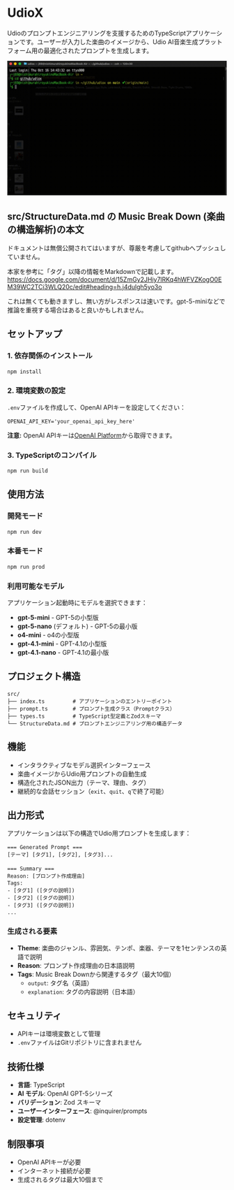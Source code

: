 # UdioX

Udioのプロンプトエンジニアリングを支援するためのTypeScriptアプリケーションです。ユーザーが入力した楽曲のイメージから、Udio AI音楽生成プラットフォーム用の最適化されたプロンプトを生成します。

![デモ](./demo.gif)

## src/StructureData.md の Music Break Down (楽曲の構造解析)の本文

ドキュメントは無償公開されてはいますが、尊厳を考慮してgithubへプッシュしていません。

本家を参考に「タグ」以降の情報をMarkdownで記載します。
https://docs.google.com/document/d/15ZmGy2JHiy7lRKq4hWFVZKogO0EM39WC2TCi3WLQ20c/edit#heading=h.j4dulgh5yo3o

これは無くても動きますし、無い方がレスポンスは速いです。gpt-5-miniなどで推論を重視する場合はあると良いかもしれません。

## セットアップ

### 1. 依存関係のインストール

```bash
npm install
```

### 2. 環境変数の設定

`.env`ファイルを作成して、OpenAI APIキーを設定してください：

```env
OPENAI_API_KEY='your_openai_api_key_here'
```

**注意:** OpenAI APIキーは[OpenAI Platform](https://platform.openai.com/api-keys)から取得できます。

### 3. TypeScriptのコンパイル

```bash
npm run build
```

## 使用方法

### 開発モード

```bash
npm run dev
```

### 本番モード

```bash
npm run prod
```

### 利用可能なモデル

アプリケーション起動時にモデルを選択できます：

* **gpt-5-mini** - GPT-5の小型版
* **gpt-5-nano** (デフォルト) - GPT-5の最小版
* **o4-mini** - o4の小型版
* **gpt-4.1-mini** - GPT-4.1の小型版
* **gpt-4.1-nano** - GPT-4.1の最小版

## プロジェクト構造

```
src/
├── index.ts         # アプリケーションのエントリーポイント
├── prompt.ts        # プロンプト生成クラス（Promptクラス）
├── types.ts         # TypeScript型定義とZodスキーマ
└── StructureData.md # プロンプトエンジニアリング用の構造データ
```

## 機能

* インタラクティブなモデル選択インターフェース
* 楽曲イメージからUdio用プロンプトの自動生成
* 構造化されたJSON出力（テーマ、理由、タグ）
* 継続的な会話セッション（`exit`、`quit`、`q`で終了可能）

## 出力形式

アプリケーションは以下の構造でUdio用プロンプトを生成します：

```
=== Generated Prompt ===
[テーマ] [タグ1], [タグ2], [タグ3]...

=== Summary ===
Reason: [プロンプト作成理由]
Tags:
- [タグ1] ([タグの説明])
- [タグ2] ([タグの説明])
- [タグ3] ([タグの説明])
...
```

### 生成される要素

* **Theme**: 楽曲のジャンル、雰囲気、テンポ、楽器、テーマを1センテンスの英語で説明
* **Reason**: プロンプト作成理由の日本語説明
* **Tags**: Music Break Downから関連するタグ（最大10個）
  * `output`: タグ名（英語）
  * `explanation`: タグの内容説明（日本語）

## セキュリティ

* APIキーは環境変数として管理
* `.env`ファイルはGitリポジトリに含まれません

## 技術仕様

* **言語**: TypeScript
* **AI モデル**: OpenAI GPT-5シリーズ
* **バリデーション**: Zod スキーマ
* **ユーザーインターフェース**: @inquirer/prompts
* **設定管理**: dotenv

## 制限事項

* OpenAI APIキーが必要
* インターネット接続が必要
* 生成されるタグは最大10個まで
